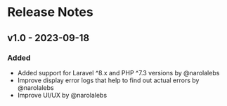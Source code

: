 # Release Notes

## v1.0 - 2023-09-18

### Added

- Added support for Laravel ^8.x and PHP ^7.3 versions by @narolalebs
- Improve display error logs that help to find out actual errors by @narolalebs
- Improve UI/UX by @narolalebs
